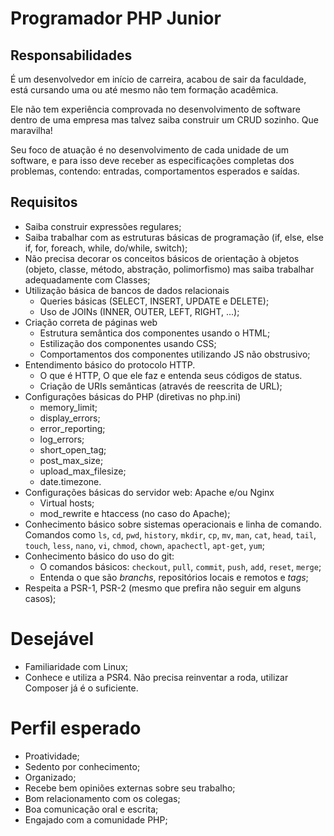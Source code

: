 # Programador PHP Junior

## Responsabilidades

É um desenvolvedor em início de carreira, acabou de sair da faculdade, está cursando uma ou até mesmo não tem formação acadêmica.

Ele não tem experiência comprovada no desenvolvimento de software dentro de uma empresa mas talvez saiba construir um CRUD sozinho. Que maravilha!

Seu foco de atuação é no desenvolvimento de cada unidade de um software, e para isso deve receber as especificações completas dos problemas, contendo: entradas, comportamentos esperados e saídas.

## Requisitos

- Saiba construir expressões regulares;
- Saiba trabalhar com as estruturas básicas de programação (if, else, else if, for, foreach, while, do/while, switch);
- Não precisa decorar os conceitos básicos de orientação à objetos (objeto, classe, método, abstração, polimorfismo) mas saiba trabalhar adequadamente com Classes;
- Utilização básica de bancos de dados relacionais
	- Queries básicas (SELECT, INSERT, UPDATE e DELETE);
	- Uso de JOINs (INNER, OUTER, LEFT, RIGHT, ...);
- Criação correta de páginas web
	- Estrutura semântica dos componentes usando o HTML;
	- Estilização dos componentes usando CSS;
	- Comportamentos dos componentes utilizando JS não obstrusivo;
- Entendimento básico do protocolo HTTP.
    - O que é HTTP, O que ele faz e entenda seus códigos de status. 
	- Criação de URIs semânticas (através de reescrita de URL);
- Configurações básicas do PHP (diretivas no php.ini)
	- memory_limit;
	- display_errors;
	- error_reporting;
	- log_errors;
	- short_open_tag;
	- post_max_size;
	- upload_max_filesize;
	- date.timezone.
- Configurações básicas do servidor web: Apache e/ou Nginx
	- Virtual hosts;
	- mod_rewrite e htaccess (no caso do Apache);
- Conhecimento básico sobre sistemas operacionais e linha de comando. Comandos como `ls`, `cd`, `pwd`, `history`, `mkdir`, `cp`, `mv`, `man`, `cat`, `head`, `tail`, `touch`, `less`, `nano`, `vi`, `chmod`, `chown`, `apachectl`, `apt-get`, `yum`;
- Conhecimento básico do uso do git:
    - O comandos básicos: `checkout`, `pull`, `commit`, `push`, `add`, `reset`, `merge`;
    - Entenda o que são *branchs*, repositórios locais e remotos e *tags*;
- Respeita a PSR-1, PSR-2 (mesmo que prefira não seguir em alguns casos);


# Desejável

- Familiaridade com Linux;
- Conhece e utiliza a PSR­4. Não precisa reinventar a roda, utilizar Composer já é o suficiente.

# Perfil esperado

- Proatividade;
- Sedento por conhecimento;
- Organizado;
- Recebe bem opiniões externas sobre seu trabalho;
- Bom relacionamento com os colegas;
- Boa comunicação oral e escrita;
- Engajado com a comunidade PHP;
